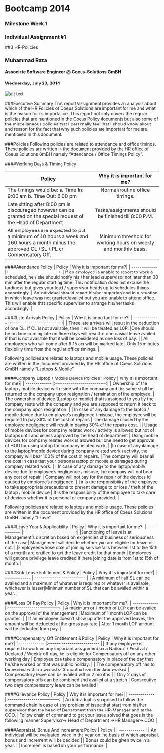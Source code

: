 #										Bootcamp 2014

###									  Milestone Week 1

###								  Individual Assignment #1
##3										HR-Policies

###										Muhammad Raza 
####				Associate Software Engineer @ Coeus-Solutions GmBH


####								 Wednesday, July 23, 2014
 
![alt text](http://media.marketwire.com/attachments/201109/19953_coeus-solutions.eps.jpg "Logo Title Text 1")



###Executive Summary
This report/assignment provides an analysis about which of the HR Policies of Coeus Solutions are important for me and what is the reason for its importance. This report not only covers the regular policies that are mentioned in the Coeus Policy documents but also some of the miscellaneous policies that I personally feel that I should know about and reason for the fact that why such policies are important for me are mentioned in this document. 



###Policies
Following policies are related to attendance and office timings. These policies are written in the document provided by the HR office of Coeus Solutions GmBH namely “Attendance / Office Timings Policy”.


####Working Days & Timing Policy

| Policy        | Why it is important for me?|
| ------------- |:--------------------------:|
| The timings would be: a. Time In: 9:00 am b. Time Out: 6:00 pm     | Normal/routine office timings.| 
| Late sitting after 8:00 pm is discouraged however can be granted on the special request of the Head of Department| Tasks/assignments should be finished till 8:00 P.M.  | 
| All employees are expected to put a minimum of 40 hours a week and 160 hours a month minus the approved CL / SL / PL or Compensatory Off.| Minimum threshold for working hours on weekly and monthly basis.  |


####Attendance Policy
| Policy        | Why it is important for me?| 
| ------------- |:--------------------------:|
| If an employee is unable to report to work a scheduled, he / she should notify his / her lead /supervisor not later than 30 min after the regular starting time. This notification does not excuse  the  tardiness  but  gives  your  lead / supervisor  heads  up  to  schedules  things accordingly.     | An individual should report his/her superior/lead in a situation in which leave was not granted/availed but you are unable to attend office. This will enable that specific supervisor to arrange his/her tasks accordingly. |



####Late Arrivals Policy
| Policy        | Why it is important for me?| 
| ------------- |:--------------------------:|
| Three late arrivals will result in the deduction of one CL. If CL is not available, then it will be treated as LOP.      |One should be on time coming late on three days will result in one casual leave availed if that is not available that it will be considered as one loss of pay. |
| All employees who will come after 9:15 am will be marked late    | Only 15 minutes flexibility time from the regular office timings.      |


Following policies are related to laptops and mobile usage. These policies are written in the document provided by the HR office of Coeus Solutions GmBH namely “Laptops & Mobile”.

####Company Laptop / Mobile Device Policies
| Policy        | Why it is important for me?|
| ------------- |:--------------------------:|
| Ownership of the laptop / mobile device will reside with the company and the same shall be returned to the company upon resignation / termination of the employee.      | The ownership of device (Laptop or mobile) that is assigned to you by the company rests with the company and you are supposed to return it back to the company upon resignation. |
| In case of any damage to the laptop / mobile device due to employee’s negligence / misuse, the employee will be required to pay 30% of the cost of repairs      | The damage caused by the employee negligence will result in paying 30% of the repairs cost.      |
| Usage of mobile devices for company related work / activity is allowed but not of laptops until and unless approved by the head of department | Using mobile devices for company related work is allowed but one need to get approval of HOD for using laptop for company related work.      |
|In case of any damage to the laptop/mobile device during company related work / activity, the company will bear 100% of the cost of repairs.    | The company will bear all the cost in case that your personal laptop or mobile is damaged during company related work. |
| In case of any damage to the laptop/mobile device due to employee’s negligence / misuse, the company will not bear any cost of repair.     | Company will not pay for the repair of the devices id caused by employee’s negligence.      |
| It  is  the  responsibility  of  the  employee  to  take  appropriate  precautions  to  prevent damage to or loss / theft of the laptop / mobile device | It is the responsibility of the employee to take care of devices whether it is personal or company provided.      |


Following policies are related to laptops and mobile usage. These policies are written in the document provided by the HR office of Coeus Solutions GmBH namely “Leave”.

####Leave Year & Applicability
| Policy        | Why it is important for me?|
| ------------- |:--------------------------:|
|Sanctioning of leave is at Management’s  discretion based on exigencies of business or seriousness of the case| Management will decide whether you are eligible for leave or not.  |
|Employees whose date of joining service  falls between  1st to the 15th of  a  month  are entitled to get the leave credit for that month      | Employees will get one privilege leave credited if there joining date is from 1st to 15th of month.      |


####Sick Leave Entitlement & Policy
| Policy        | Why it is important for me?|
| ------------- |:--------------------------:|
| A  minimum  of  half  SL  can  be  availed  and  a  maximum  of  whatever  is  required  or whatever is available, whichever is lesser|Minimum number of SL that can be availed within a year. |



####Loss Of Pay Policy
| Policy        | Why it is important for me?|
| ------------- |:--------------------------:|
| A maximum of 1 month of LOP can be availed on the approval of the management      | Maximum of 1 month LOP can be granted. |
| If  an  employee  doesn’t  show  up  after  the  approved  leaves,  the  amount  will  be deducted at the gross pay rate      | After 1 month LOP amount will be deducted from pay.      |


####Compensatpry Off Entitlement & Policy
| Policy        | Why it is important for me?|
| ------------- |:--------------------------:|
| If  any  employee  is  required  to  work  on  any  important  assignment  on  a  National  / 
Festival / Declared / Weekly off day, he is eligible for Compensatory off on any other working day      | Employee can take a compensatory in place of the day that he/she worked on that was public holiday. |
| The  compensatory  off  has  to  be  availed  within  a  period  of  2  months  from  the  date worked      | Compensatory leave can be availed within 2 months      |
| Only 2 days of compensatory offs can be combined and availed at a stretch | Consecutive two days compensatory leave can be availed   |


####Grievance Policy
| Policy        | Why it is important for me?|
| ------------- |:--------------------------:|
| An individual is supposed to follow the command chain in case of any problem of issue that start from his/her supervisor than the head of Department than the HR-Manager and at the COO.    | Follow chain of command to get your issue solved that goes in the following manner Supervisor-> Head of Department ->HR Manager-> COO |



####Appraisal, Bonus And Increament Policy
| Policy        |
| ------------- |
| An individual will be evaluated twice in the year on the basis of which appraisal, bonus and increment will be decided   |
| Bonus could be given twice in a year.     |
| Increment is based on your performance. |









